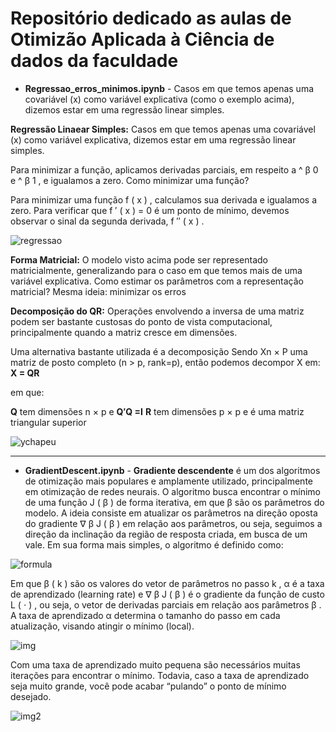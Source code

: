# Repositório dedicado as aulas de Otimizão Aplicada à Ciência de dados da faculdade
- **Regressao_erros_minimos.ipynb** - Casos em que temos apenas uma covariável (x) como variável explicativa (como o exemplo acima), dizemos estar em uma regressão linear simples.

**Regressão Linaear Simples:**
Casos em que temos apenas uma covariável (x) como variável explicativa, dizemos estar em uma regressão linear simples.

Para minimizar a função, aplicamos derivadas parciais, em respeito a 
^
β
0
 e 
^
β
1
, e igualamos a zero. Como minimizar uma função?

Para minimizar uma função 
f
(
x
)
, calculamos sua derivada e igualamos a zero. Para verificar que 
f
′
(
x
)
= 0 é um ponto de mínimo, devemos observar o sinal da segunda derivada, 
f
′′
(
x
)
.

![regressao](https://github.com/ViniciusCantanhede/imagens/raw/90b1280e0d696e78cf83e969b76dfe92964f7e51/Captura%20de%20tela%202024-03-26%20213217.png)

**Forma Matricial:** 
O modelo visto acima pode ser representado matricialmente, generalizando para o caso em que temos mais de uma variável explicativa.
Como estimar os parâmetros com a representação matricial? Mesma ideia: minimizar os erros

**Decomposição do QR:**
Operações envolvendo a inversa de uma matriz podem ser bastante custosas do ponto de vista computacional, principalmente quando a matriz cresce em dimensões. 

Uma alternativa bastante utilizada é a decomposição Sendo Xn × P uma matriz de posto completo (n > p, rank=p), então podemos decompor X em:
 **X = QR** 

 em que:

**Q** tem dimensões n × p e **Q′Q =I**
**R** tem dimensões p × p e é uma matriz triangular superior


![ychapeu](https://github.com/ViniciusCantanhede/imagens/raw/ab0034094d12f27c3bfda8e6a2ca4bdeedd834c2/ychapeu.png)

----------------------------------------------------------------------------------
- **GradientDescent.ipynb** - **Gradiente descendente** é um dos algoritmos de otimização mais populares e amplamente utilizado, principalmente em otimização de redes neurais. O algoritmo busca encontrar o mínimo de uma função 
J
(
β
)
 de forma iterativa, em que 
β
 são os parâmetros do modelo. A ideia consiste em atualizar os parâmetros na direção oposta do gradiente 
∇
β
J
(
β
)
 em relação aos parâmetros, ou seja, seguimos a direção da inclinação da região de resposta criada, em busca de um vale. Em sua forma mais simples, o algoritmo é definido como:

![formula](https://github.com/ViniciusCantanhede/imagens/blob/338abe848c1add65e11d6e4f0cc2cada0cd44865/formula_gradiente.png)

Em que 
β
(
k
)
 são os valores do vetor de parâmetros no passo 
k
, 
α
 é a taxa de aprendizado (learning rate) e 
∇
β
J
(
β
)
 é o gradiente da função de custo 
L
(
⋅
)
, ou seja, o vetor de derivadas parciais em relação aos parâmetros 
β
. A taxa de aprendizado 
α
 determina o tamanho do passo em cada atualização, visando atingir o mínimo (local).
 
![img](https://github.com/ViniciusCantanhede/imagens/blob/338abe848c1add65e11d6e4f0cc2cada0cd44865/funcaodeperda.png)

Com uma taxa de aprendizado muito pequena são necessários muitas iterações para encontrar o mínimo. Todavia, caso a taxa de aprendizado seja muito grande, você pode acabar “pulando” o ponto de mínimo desejado.

![img2](https://github.com/ViniciusCantanhede/imagens/blob/338abe848c1add65e11d6e4f0cc2cada0cd44865/pontominimo.png)
